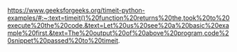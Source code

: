 https://www.geeksforgeeks.org/timeit-python-examples/#:~:text=timeit()%20function%20returns%20the,took%20to%20execute%20the%20code.&text=Let%20us%20see%20a%20basic%20example%20first.&text=The%20output%20of%20above%20program,code%20snippet%20passed%20to%20timeit.
